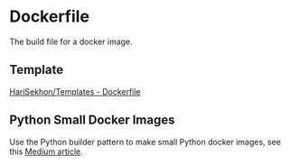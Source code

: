 # Dockerfile

The build file for a docker image.

## Template

[HariSekhon/Templates - Dockerfile](https://github.com/HariSekhon/Templates/blob/master/Dockerfile)

## Python Small Docker Images

Use the Python builder pattern to make small Python docker images, see
this [Medium article](https://medium.com/@harisekhon/docker-python-builder-pattern-to-reduce-docker-image-size-e78feee68295).
